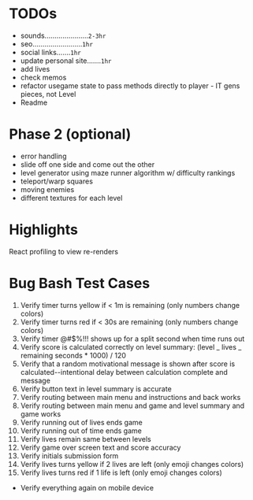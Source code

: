 # TODOs

- sounds......................`2-3hr`
- seo.........................`1hr`
- social links.......`1hr`
- update personal site.......`1hr`
- add lives
- check memos
- refactor usegame state to pass methods directly to player - IT gens pieces, not Level
- Readme

# Phase 2 (optional)

- error handling
- slide off one side and come out the other
- level generator using maze runner algorithm w/ difficulty rankings
- teleport/warp squares
- moving enemies
- different textures for each level

# Highlights

React profiling to view re-renders

# Bug Bash Test Cases

1. Verify timer turns yellow if < 1m is remaining (only numbers change colors)
2. Verify timer turns red if < 30s are remaining (only numbers change colors)
3. Verify timer @#$%!!! shows up for a split second when time runs out
4. Verify score is calculated correctly on level summary: (level _ lives _ remaining seconds \* 1000) / 120
5. Verify that a random motivational message is shown after score is calculated--intentional delay between calculation complete and message
6. Verify button text in level summary is accurate
7. Verify routing between main menu and instructions and back works
8. Verify routing between main menu and game and level summary and game works
9. Verify running out of lives ends game
10. Verify running out of time ends game
11. Verify lives remain same between levels
12. Verify game over screen text and score accuracy
13. Verify initials submission form
14. Verify lives turns yellow if 2 lives are left (only emoji changes colors)
15. Verify lives turns red if 1 life is left (only emoji changes colors)

- Verify everything again on mobile device
